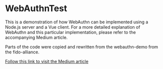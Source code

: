 # WebAuthnTest

This is a demonstration of how WebAuthn can be implemented using a Node.js server and a Vue client. For a more detailed explanation of WebAuthn and this particular implementation, please refer to the accompanying Medium article. 

Parts of the code were copied and rewritten from the webauthn-demo from the fido-alliance.

[Follow this link to visit the Medium article](https://https://medium.com/@pkalkman/c485cf66ef68)
